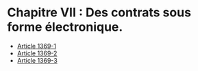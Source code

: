 # Chapitre VII : Des contrats sous forme électronique.

- [Article 1369-1](article-1369-1.md)
- [Article 1369-2](article-1369-2.md)
- [Article 1369-3](article-1369-3.md)
